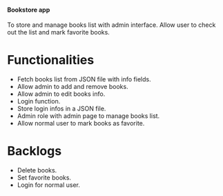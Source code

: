 #### Bookstore app

To store and manage books list with admin interface. Allow user to check out the list and mark favorite books.

# Functionalities

- Fetch books list from JSON file with info fields.
- Allow admin to add and remove books.
- Allow admin to edit books info.
- Login function.
- Store login infos in a JSON file.
- Admin role with admin page to manage books list.
- Allow normal user to mark books as favorite.

# Backlogs

- Delete books.
- Set favorite books.
- Login for normal user.
